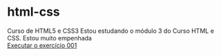 # html-css
 Curso de HTML5 e CSS3 
 Estou estudando o módulo 3 do Curso HTML e CSS. Estou muito empenhada <br>
 <a href="https://github.com/pamelanachbar/html-css/tree/main/exercicios/exercicio001/index.html">Executar o exercício 001<a>